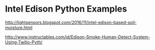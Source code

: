 # Intel Edison Python Examples

http://lightsensors.blogspot.com/2016/11/intel-edison-based-soil-moisture.html

http://www.instructables.com/id/Edison-Smoke-Human-Detect-System-Using-Twilio-Pyth/
